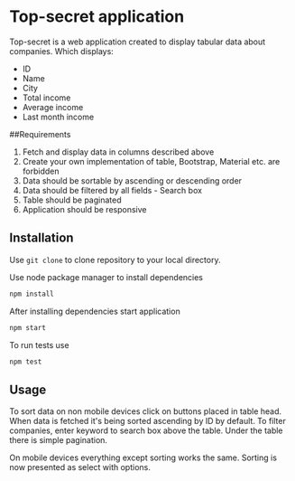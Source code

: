 # Top-secret application

Top-secret is a web application created  to display tabular data about companies.
Which displays:
- ID
- Name
- City
- Total income
- Average income
- Last month income

##Requirements
1. Fetch and display data in columns described above
2. Create your own implementation of table, Bootstrap, Material etc. are forbidden
3. Data should be sortable by ascending or descending order
4. Data should be filtered by all fields - Search box
5. Table should be paginated
6. Application should be responsive

## Installation

Use ```git clone``` to clone repository to your local directory.

Use node package manager to install dependencies

```bash
npm install
```

After installing dependencies start application
```bash
npm start
```

To run tests use
```bash
npm test
```

## Usage

To sort data on non mobile devices click on buttons placed in table head.
When data is fetched it's being sorted ascending by ID by default. To filter
companies, enter keyword to search box above the table. Under the table there is simple
pagination.

On mobile devices everything except sorting works the same. Sorting is now presented as
select with options.